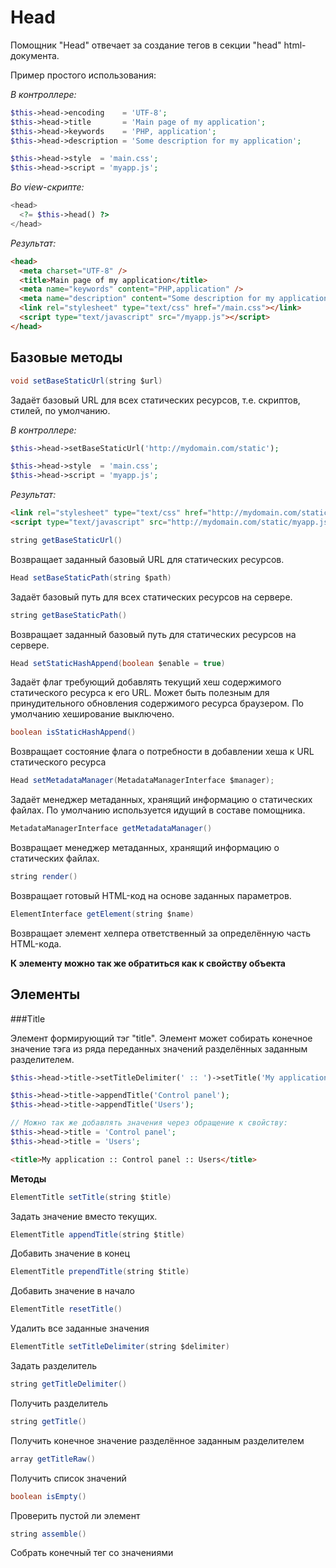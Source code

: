 # Head

Помощник "Head" отвечает за создание тегов в секции "head" html-документа.

Пример простого использования:

*В контроллере:*
```php
$this->head->encoding    = 'UTF-8';
$this->head->title       = 'Main page of my application';
$this->head->keywords    = 'PHP, application';
$this->head->description = 'Some description for my application';

$this->head->style  = 'main.css';
$this->head->script = 'myapp.js';
```

*Во view-скрипте:*
```php
<head>
  <?= $this->head() ?>
</head>
```

*Результат:*
```html
<head>
  <meta charset="UTF-8" />
  <title>Main page of my application</title>
  <meta name="keywords" content="PHP,application" />
  <meta name="description" content="Some description for my application" />
  <link rel="stylesheet" type="text/css" href="/main.css"></link>
  <script type="text/javascript" src="/myapp.js"></script>
</head>
```

## Базовые методы

```java
void setBaseStaticUrl(string $url)
```

Задаёт базовый URL для всех статических ресурсов, т.е. скриптов, стилей, по умолчанию.

*В контроллере:*
```php
$this->head->setBaseStaticUrl('http://mydomain.com/static');

$this->head->style  = 'main.css';
$this->head->script = 'myapp.js';
```

*Результат:*
```html
<link rel="stylesheet" type="text/css" href="http://mydomain.com/static/main.css"></link>
<script type="text/javascript" src="http://mydomain.com/static/myapp.js"></script>
```

```java
string getBaseStaticUrl()
```

Возвращает заданный базовый URL для статических ресурсов.


```java
Head setBaseStaticPath(string $path)
```

Задаёт базовый путь для всех статических ресурсов на сервере.

```java
string getBaseStaticPath()
```

Возвращает заданный базовый путь для статических ресурсов на сервере.

```java
Head setStaticHashAppend(boolean $enable = true)
```

Задаёт флаг требующий добавлять текущий хеш содержимого статического ресурса к его URL. 
Может быть полезным для принудительного обновления содержимого ресурса браузером. 
По умолчанию хеширование выключено.

```java
boolean isStaticHashAppend()
```

Возвращает состояние флага о потребности в добавлении хеша к URL статического ресурса

```java
Head setMetadataManager(MetadataManagerInterface $manager);
```

Задаёт менеджер метаданных, хранящий информацию о статических файлах. По умолчанию используется идущий в составе помощника.

```java
MetadataManagerInterface getMetadataManager()
```

Возвращает менеджер метаданных, хранящий информацию о статических файлах.

```java
string render()
```

Возвращает готовый HTML-код на основе заданных параметров.

```java
ElementInterface getElement(string $name)
```

Возвращает элемент хелпера ответственный за определённую часть HTML-кода.

**К элементу можно так же обратиться как к свойству объекта**

## Элементы

###Title

Элемент формирующий тэг "title". Элемент может собирать конечное значение тэга из ряда переданных значений разделённых заданным разделителем.

```php
$this->head->title->setTitleDelimiter(' :: ')->setTitle('My application');

$this->head->title->appendTitle('Control panel');
$this->head->title->appendTitle('Users');

// Можно так же добавлять значения через обращение к свойству:
$this->head->title = 'Control panel';
$this->head->title = 'Users';
```

```html
<title>My application :: Control panel :: Users</title>
```

**Методы**

```java
ElementTitle setTitle(string $title)
```

Задать значение вместо текущих.

```java
ElementTitle appendTitle(string $title)
```

Добавить значение в конец

```java
ElementTitle prependTitle(string $title)
```

Добавить значение в начало


```java
ElementTitle resetTitle()
```

Удалить все заданные значения

```java
ElementTitle setTitleDelimiter(string $delimiter)
```

Задать разделитель

```java
string getTitleDelimiter()
```

Получить разделитель

```java
string getTitle()
```

Получить конечное значение разделённое заданным разделителем

```java
array getTitleRaw()
```

Получить список значений

```java
boolean isEmpty()
```

Проверить пустой ли элемент

```java
string assemble()
```

Собрать конечный тег со значениями

